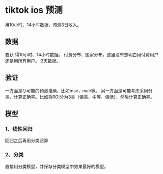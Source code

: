 # tiktok ios 预测

用10小时、14小时数据，预测3日收入。

## 数据

要获
得10小时、14小时数据。
付费分布、国家分布。这里没有想明白用付费用户还是用所有用户。
3天数据。

## 验证

一方面是尽可能的预测准确，比如mse，mae等。
另一方面是可能考虑采用分类，计算正确率。比如将ROI分为3类（偏高、中等、偏低），然后计算正确率。

## 模型

### 1、线性回归

回归之后再用分类验算

### 2、分类

直接用分类模型，并保存分类模型中效果最好的模型。

